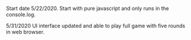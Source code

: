 Start date 5/22/2020. Start with pure javascript and only runs in the console.log.

5/31/2020 UI interface updated and able to play full game with five rounds in web browser. 